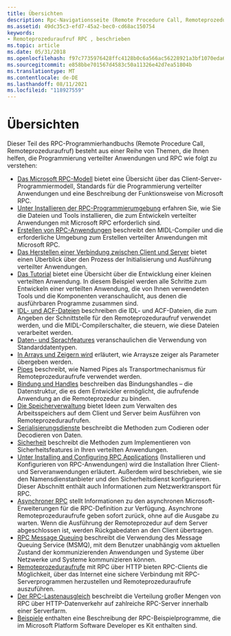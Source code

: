 ```yaml
---
title: Übersichten
description: Rpc-Navigationsseite (Remote Procedure Call, Remoteprozeduraufruf) für Übersichtsabschnitte.
ms.assetid: 49dc35c3-efd7-45a2-bec0-cd68ac150754
keywords:
- Remoteprozeduraufruf RPC , beschrieben
ms.topic: article
ms.date: 05/31/2018
ms.openlocfilehash: f97c7735976428ffc4128b0c6a566ac56228921a3bf1070eda69af1579d90b99
ms.sourcegitcommit: e858bbe701567d4583c50a11326e42d7ea51804b
ms.translationtype: MT
ms.contentlocale: de-DE
ms.lasthandoff: 08/11/2021
ms.locfileid: "118927559"
---
```

# <a name="overviews"></a>Übersichten

Dieser Teil des RPC-Programmierhandbuchs (Remote Procedure Call, Remoteprozeduraufruf) besteht aus einer Reihe von Themen, die Ihnen helfen, die Programmierung verteilter Anwendungen und RPC wie folgt zu verstehen:

-   [Das Microsoft RPC-Modell](microsoft-rpc-model.md) bietet eine Übersicht über das Client-Server-Programmiermodell, Standards für die Programmierung verteilter Anwendungen und eine Beschreibung der Funktionsweise von Microsoft RPC.
-   [Unter Installieren der RPC-Programmierumgebung](installing-the-rpc-programming-environment.md) erfahren Sie, wie Sie die Dateien und Tools installieren, die zum Entwickeln verteilter Anwendungen mit Microsoft RPC erforderlich sind.
-   [Erstellen von RPC-Anwendungen](building-rpc-applications.md) beschreibt den MIDL-Compiler und die erforderliche Umgebung zum Erstellen verteilter Anwendungen mit Microsoft RPC.
-   [Das Herstellen einer Verbindung zwischen Client und Server](connecting-the-client-and-the-server.md) bietet einen Überblick über den Prozess der Initialisierung und Ausführung verteilter Anwendungen.
-   [Das Tutorial](tutorial.md) bietet eine Übersicht über die Entwicklung einer kleinen verteilten Anwendung. In diesem Beispiel werden alle Schritte zum Entwickeln einer verteilten Anwendung, die von Ihnen verwendeten Tools und die Komponenten veranschaulicht, aus denen die ausführbaren Programme zusammen sind.
-   [IDL- und ACF-Dateien](the-idl-and-acf-files.md) beschreiben die IDL- und ACF-Dateien, die zum Angeben der Schnittstelle für den Remoteprozeduraufruf verwendet werden, und die MIDL-Compilerschalter, die steuern, wie diese Dateien verarbeitet werden.
-   [Daten- und Sprachfeatures](data-and-language-features.md) veranschaulichen die Verwendung von Standarddatentypen.
-   [In Arrays und Zeigern wird](arrays-and-pointers.md) erläutert, wie Arraysze zeiger als Parameter übergeben werden.
-   [Pipes](pipes.md) beschreibt, wie Named Pipes als Transportmechanismus für Remoteprozeduraufrufe verwendet werden.
-   [Bindung und Handles](binding-and-handles.md) beschreiben das Bindungshandles – die Datenstruktur, die es dem Entwickler ermöglicht, die aufrufende Anwendung an die Remoteprozedur zu binden.
-   [Die Speicherverwaltung](memory-management.md) bietet Ideen zum Verwalten des Arbeitsspeichers auf dem Client und Server beim Ausführen von Remoteprozeduraufrufen.
-   [Serialisierungsdienste](serialization-services.md) beschreibt die Methoden zum Codieren oder Decodieren von Daten.
-   [Sicherheit](security.md) beschreibt die Methoden zum Implementieren von Sicherheitsfeatures in Ihren verteilten Anwendungen.
-   [Unter Installing and Configuring RPC Applications](installing-and-configuring-rpc-applications.md) (Installieren und Konfigurieren von RPC-Anwendungen) wird die Installation Ihrer Client- und Serveranwendungen erläutert. Außerdem wird beschrieben, wie sie den Namensdienstanbieter und den Sicherheitsdienst konfigurieren. Dieser Abschnitt enthält auch Informationen zum Netzwerktransport für RPC.
-   [Asynchroner RPC](asynchronous-rpc.md) stellt Informationen zu den asynchronen Microsoft-Erweiterungen für die RPC-Definition zur Verfügung. Asynchrone Remoteprozeduraufrufe geben sofort zurück, ohne auf die Ausgabe zu warten. Wenn die Ausführung der Remoteprozedur auf dem Server abgeschlossen ist, werden Rückgabedaten an den Client übertragen.
-   [RPC Message Queuing](rpc-message-queuing.md) beschreibt die Verwendung des Message Queuing Service (MSMQ), mit dem Benutzer unabhängig vom aktuellen Zustand der kommunizierenden Anwendungen und Systeme über Netzwerke und Systeme kommunizieren können.
-   [Remoteprozeduraufrufe](remote-procedure-calls-using-rpc-over-http.md) mit RPC über HTTP bieten RPC-Clients die Möglichkeit, über das Internet eine sichere Verbindung mit RPC-Serverprogrammen herzustellen und Remoteprozeduraufrufe auszuführen.
-   [Der RPC-Lastenausgleich](rpc-load-balancing.md) beschreibt die Verteilung großer Mengen von RPC über HTTP-Datenverkehr auf zahlreiche RPC-Server innerhalb einer Serverfarm.
-   [Beispiele](examples.md) enthalten eine Beschreibung der RPC-Beispielprogramme, die im Microsoft Platform Software Developer es Kit enthalten sind.

 

 




